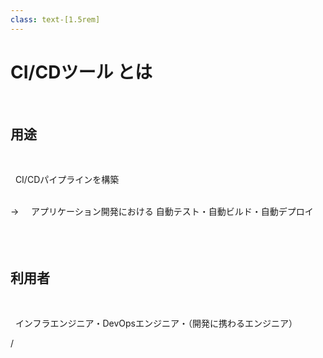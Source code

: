 ```yaml
---
class: text-[1.5rem]
---
```


# CI/CDツール とは

<br/>

<div v-click=1>

## 用途

<br/>

 &nbsp; CI/CDパイプラインを構築
<br/>
<br/>
<div class="ml-8">
→ &nbsp; &nbsp; アプリケーション開発における <span class="text-red-500">自動テスト・自動ビルド・自動デプロイ</span>
</div>

<br/>
<br/>

<div v-click=2>
<br/>

## 利用者

<br/>

 &nbsp; インフラエンジニア・DevOpsエンジニア・<span v-click=3>（開発に携わるエンジニア）</span>
</div>
</div>




<div
  class="absolute bottom-[1rem] right-[1rem] text-[1rem]"
>
  <SlideCurrentNo /> / <SlidesTotal />
</div>